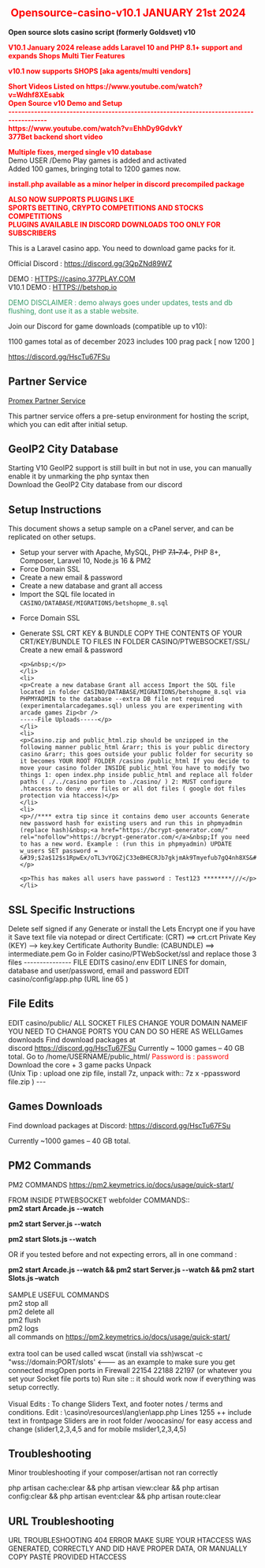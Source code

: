 <h2><span style="color:#ff0000"><strong>&nbsp;Opensource-casino-v10.1 JANUARY 21st 2024</strong></span></h2>

<p><strong>Open source slots casino script (formerly Goldsvet) v10</strong></p>

<p><span style="color:#ff0000"><strong>V10.1 January 2024 release adds Laravel 10 and PHP 8.1+ support and expands Shops Multi Tier Features</strong></span></p>

<p><span style="color:#ff0000"><strong>v10.1 now supports SHOPS [aka agents/multi vendors]&nbsp;</strong></span></p>
<p><span style="color:#ff0000"><strong>
	Short Videos Listed on 
https://www.youtube.com/watch?v=Wdhf8XEsabk  <br />Open Source v10 Demo and Setup <br />
----------------------------------------------------------------------------------------<br />
https://www.youtube.com/watch?v=EhhDy9GdvkY <br />377Bet backend short video <br />

</strong></span></p>

<p><span style="color:#ff0000"><strong>Multiple fixes, merged single v10 database&nbsp;</strong></span><br />
Demo USER /Demo Play games is added and activated&nbsp;<br />
Added 100 games, bringing total to 1200 games now.</p>

<p><span style="color:#ff0000"><strong>install.php available as a minor helper in discord precompiled package</strong></span></p>

<p><span style="color:#ff0000"><strong>ALSO NOW SUPPORTS PLUGINS LIKE&nbsp;<br />
SPORTS BETTING, CRYPTO COMPETITIONS AND STOCKS COMPETITIONS<br />
PLUGINS AVAILABLE IN DISCORD DOWNLOADS TOO ONLY FOR SUBSCRIBERS&nbsp;</strong></span></p>

<p>This is a Laravel casino app. You need to download game packs for it.</p>

<p>Official Discord : <a href="https://discord.gg/3QpZNd89WZ"> https://discord.gg/3QpZNd89WZ</a></p>

<p>DEMO : <a href="HTTPS:///casino.377PLAY.COM">HTTPS://casino.377PLAY.COM</a>&nbsp;<br />
V10.1 DEMO : <a href="https://betshop.io">HTTPS://betshop.io</a></p>

<p><span style="color:#339966">DEMO DISCLAIMER : demo always goes under updates, tests and db flushing, dont use it as a stable website.</span></p>

<p>Join our Discord for game downloads (compatible up to v10):</p>

<p>1100 games total as of december 2023 includes 100 prag pack [ now 1200 ]</p>

<p><a href="https://discord.gg/HscTu67FSu">https://discord.gg/HscTu67FSu</a></p>

<h2>Partner Service</h2>

<p><a href="https://promex.me/shop/discordoffers/goldsvet-version-9-complete-php-script-laravel-9-php8/">Promex Partner Service</a></p>

<p>This partner service offers a pre-setup environment for hosting the script, which you can edit after initial setup.</p>

<h2>GeoIP2 City Database</h2>

<p>Starting V10 GeoIP2 support is still built in but not in use, you can manually enable it by unmarking the php syntax then<br />
Download the GeoIP2 City database from our discord</p>

<h2>Setup Instructions</h2>

<p>This document shows a setup sample on a cPanel server, and can be replicated on other setups.</p>

<ul>
	<li>Setup your server with Apache, MySQL, PHP <s>7.1-7.4&nbsp;</s>, PHP 8+, Composer, Laravel 10, Node.js 16 &amp; PM2</li>
	<li>Force Domain SSL</li>
	<li>Create a new email &amp; password</li>
	<li>Create a new database and grant all access</li>
	<li>Import the SQL file located in <code>CASINO/DATABASE/MIGRATIONS/betshopme_8.sql</code></li>
	<li>
	<p>Force Domain SSL</p>
	</li>
	<li>
	<p>Generate SSL CRT KEY &amp; BUNDLE COPY THE CONTENTS OF YOUR CRT/KEY/BUNDLE TO FILES IN FOLDER CASINO/PTWEBSOCKET/SSL/ Create a new email &amp; password</p>

	<p>&nbsp;</p>
	</li>
	<li>
	<p>Create a new database Grant all access Import the SQL file located in folder CASINO/DATABASE/MIGRATIONS/betshopme_8.sql via PHPMYADMIN to the database --extra DB file not required (experimentalarcadegames.sql) unless you are experimenting with arcade games Zip<br />
	-----File Uploads-----</p>
	</li>
	<li>
	<p>Casino.zip and public_html.zip should be unzipped in the following manner public_html &rarr; this is your public directory casino &rarr; this goes outside your public folder for security so it becomes YOUR ROOT FOLDER /casino /public_html If you decide to move your casino folder INSIDE public_html You have to modify two things 1: open index.php inside public_html and replace all folder paths ( ./../casino portion to ./casino/ ) 2: MUST configure .htaccess to deny .env files or all dot files ( google dot files protection via htaccess)</p>
	</li>
	<li>
	<p>//**** extra tip since it contains demo user accounts Generate new password hash for existing users and run this in phpmyadmin (replace hash)&nbsp;<a href="https://bcrypt-generator.com/" rel="nofollow">https://bcrypt-generator.com/</a>&nbsp;If you need to has a new word. Example : (run this in phpmyadmin) UPDATE w_users SET password = &#39;$2a$12$s1RpwEx/oTL3vYQGZjC33eBHECRJb7gkjmAk9Tmyefub7gQ4nh8XS&#39;;</p>

	<p>This has makes all users have password : Test123 ********///</p>
	</li>
</ul>

<h2>SSL Specific Instructions</h2>

<p>Delete self signed if any Generate or install the Lets Encrypt one if you have it Save text file via notepad or direct Certificate: (CRT) ==&gt; crt.crt Private Key (KEY) --&gt; key.key Certificate Authority Bundle: (CABUNDLE) ==&gt; intermediate.pem Go in Folder casino/PTWebSocket/ssl and replace those 3 files --------------- FILE EDITS casino/.env EDIT LINES for domain, database and user/password, email and password EDIT casino/config/app.php (URL line 65 )</p>

<h2>File Edits</h2>

<p>EDIT casino/public/ ALL SOCKET FILES CHANGE YOUR DOMAIN NAMEIF YOU NEED TO CHANGE PORTS YOU CAN DO SO HERE AS WELLGames downloads Find download packages at discord&nbsp;<a href="https://discord.gg/HscTu67FSu" rel="nofollow">https://discord.gg/HscTu67FSu</a>&nbsp;Currently ~ 1000 games &ndash; 40 GB total. Go to /home/USERNAME/public_html/ <span style="color:#ff0000">Password is : password</span> Download the core + 3 game packs Unpack<br />
(Unix Tip : upload one zip file, install 7z, unpack with:: 7z x -ppassword file.zip ) ---</p>

<h2>Games Downloads</h2>

<p>Find download packages at Discord: <a href="https://discord.gg/HscTu67FSu">https://discord.gg/HscTu67FSu</a></p>

<p>Currently ~1000 games &ndash; 40 GB total.</p>

<h2>PM2 Commands</h2>

<p>PM2 COMMANDS <a href="https://pm2.keymetrics.io/docs/usage/quick-start/" rel="nofollow">https://pm2.keymetrics.io/docs/usage/quick-start/</a>&nbsp;</p>

<p>FROM INSIDE&nbsp;PTWEBSOCKET webfolder COMMANDS::<br />
<strong>pm2 start Arcade.js --watch </strong></p>

<p><strong>pm2 start Server.js --watch </strong></p>

<p><strong>pm2 start Slots.js --watch </strong></p>

<p>OR if you tested before and not expecting errors, all in one command :</p>

<p><strong>pm2 start Arcade.js --watch &amp;&amp; pm2 start Server.js --watch &amp;&amp; pm2 start Slots.js &ndash;watch</strong><br />
<br />
SAMPLE USEFUL COMMANDS<br />
pm2 stop all<br />
pm2 delete all<br />
pm2 flush<br />
pm2 logs<br />
all commands on&nbsp;<a href="https://pm2.keymetrics.io/docs/usage/quick-start/" rel="nofollow">https://pm2.keymetrics.io/docs/usage/quick-start/</a>&nbsp;<br />
<br />
extra tool can be used called wscat (install via ssh)wscat -c &quot;wss://domain:PORT/slots&#39; &lt;--- as an example to make sure you get connected msgOpen ports in Firewall 22154 22188 22197 (or whatever you set your Socket file ports to) Run site :: it should work now if everything was setup correctly.<br />
<br />
Visual Edits : To change Sliders Text, and footer notes / terms and conditions. Edit : \casino\resources\lang\en\app.php Lines 1255 ++ include text in frontpage Sliders are in root folder /woocasino/ for easy access and change (slider1,2,3,4,5 and for mobile mslider1,2,3,4,5)</p>

<h2>Troubleshooting</h2>

<p>Minor troubleshooting if your composer/artisan not ran correctly</p>

<p>php artisan cache:clear &amp;&amp; php artisan view:clear &amp;&amp; php artisan config:clear &amp;&amp; php artisan event:clear &amp;&amp; php artisan route:clear</p>

<h2>URL Troubleshooting</h2>

<p>URL TROUBLESHOOTING 404 ERROR MAKE SURE YOUR HTACCESS WAS GENERATED, CORRECTLY AND DID HAVE PROPER DATA, OR MANUALLY COPY PASTE PROVIDED HTACCESS&nbsp;</p>

<p>&nbsp;</p>
